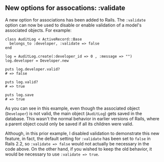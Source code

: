 ## New options for assocations: :validate

A new option for associations has been added to Rails. The `:validate` option can now be used to disable or enable validation of a model's associated objects.  For example:

	class AuditLog < ActiveRecord::Base
	  belongs_to :developer, :validate => false
	end

	log = AuditLog.create(:developer_id => 0 , :message => "")
	log.developer = Developer.new

	puts log.developer.valid?
	# => false

	puts log.valid?
	# => true

	puts log.save
	# => true

As you can see in this example, even though the associated object (`Developer`) is not valid, the main object (`AuditLog`) gets saved in the database. This wasn't the normal behavior in earlier versions of Rails, where a parent object could only be saved if all its children were valid.

Although, in this prior example, I disabled validation to demonstrate this new feature, in fact, the default setting for `:validate` has been set to `false` in Rails 2.2, so `:validate => false` would not actually be necessary in the code above. On the other hand, if you wished to keep the old behavior, it would be necessary to use `:validate => true`.